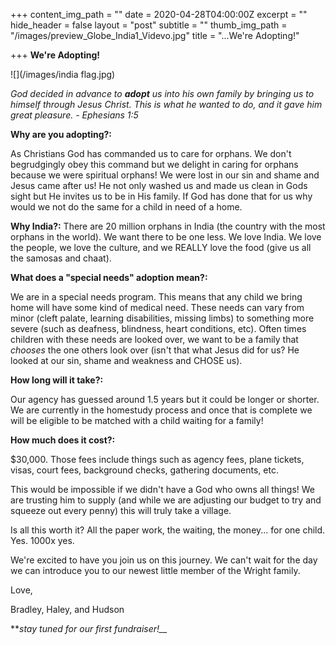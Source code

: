 +++
content_img_path = ""
date = 2020-04-28T04:00:00Z
excerpt = ""
hide_header = false
layout = "post"
subtitle = ""
thumb_img_path = "/images/preview_Globe_India1_Videvo.jpg"
title = "...We're Adopting!"

+++
                                                    **We're Adopting!** 

![](/images/india flag.jpg)

_God decided in advance to **adopt** us into his own family by bringing us to himself through Jesus Christ. This is what he wanted to do, and it gave him great pleasure. - Ephesians 1:5_

**Why are you adopting?:**

As Christians God has commanded us to care for orphans. We don't begrudgingly obey this command but we delight in caring for orphans because we were spiritual orphans! We were lost in our sin and shame and Jesus came after us! He not only washed us and made us clean in Gods sight but He invites us to be in His family. If God has done that for us why would we not do the same for a child in need of a home.

**Why India?:** There are 20 million orphans in India (the country with the most orphans in the world). We want there to be one less. We love India. We love the people, we love the culture, and we REALLY love the food (give us all the samosas and chaat).

**What does a "special needs" adoption mean?:**

We are in a special needs program. This means that any child we bring home will have some kind of medical need. These needs can vary from minor (cleft palate, learning disabilities, missing limbs) to something more severe (such as deafness, blindness, heart conditions, etc). Often times children with these needs are looked over, we want to be a family that _chooses_ the one others look over (isn't that what Jesus did for us? He looked at our sin, shame and weakness and CHOSE us).

**How long will it take?:**

Our agency has guessed around 1.5 years but it could be longer or shorter. We are currently in the homestudy process and once that is complete we will be eligible to be matched with a child waiting for a family!

**How much does it cost?:**

$30,000. Those fees include things such as agency fees, plane tickets, visas, court fees, background checks, gathering documents, etc.

This would be impossible if we didn't have a God who owns all things! We are trusting him to supply (and while we are adjusting our budget to try and squeeze out every penny) this will truly take a village.

Is all this worth it? All the paper work, the waiting, the money... for one child. Yes. 1000x yes.

We're excited to have you join us on this journey. We can't wait for the day we can introduce you to our newest little member of the Wright family.

Love,

Bradley, Haley, and Hudson

***stay tuned for our first fundraiser!__*